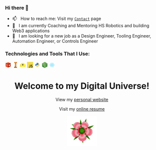 ### Hi there 👋
- 📫 &nbsp; How to reach me: Visit my [`Contact`](https://nrhartfrc.github.io/personalwebsite/)  page
- 🔭 &nbsp; I am currently Coaching and Mentoring HS Robotics and building Web3 applications
- 💼 &nbsp; I am looking for a new job as a Design Engineer, Tooling Engineer, Automation Engineer, or Controls Engineer

### Technologies and Tools That I Use:
<code><img height="20" src="https://raw.githubusercontent.com/NRHartFRC/nrhartfrc/main/logos/swlogo.png"></code>
<code><img height="20" src="https://raw.githubusercontent.com/NRHartFRC/nrhartfrc/main/logos/inventorlogo.png"></code>
<code><img height="20" src="https://raw.githubusercontent.com/NRHartFRC/nrhartfrc/main/logos/hathatlogo.png"></code>
<code><img height="20" src="https://raw.githubusercontent.com/github/explore/80688e429a7d4ef2fca1e82350fe8e3517d3494d/topics/javascript/javascript.png"></code>
<code><img height="20" src="https://raw.githubusercontent.com/github/explore/80688e429a7d4ef2fca1e82350fe8e3517d3494d/topics/python/python.png"></code>
<code><img height="20" src="https://raw.githubusercontent.com/github/explore/80688e429a7d4ef2fca1e82350fe8e3517d3494d/topics/nodejs/nodejs.png"></code>
<code><img height="20" src="https://raw.githubusercontent.com/github/explore/80688e429a7d4ef2fca1e82350fe8e3517d3494d/topics/react/react.png"></code>

<div align="center">
  <h1>Welcome to my Digital Universe!</h1>
  
  View my [personal website](https://nrhartfrc.github.io/personalwebsite/)

  Visit my [online resume](https://nrhartfrc.github.io/resume/)

  <img src="https://raw.githubusercontent.com/NRHartFRC/web3-token-exchange/main/src/assets/manuka.png" alt="Manuka" width="100">
</div>
